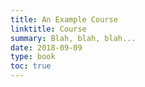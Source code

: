 ```yaml
---
title: An Example Course
linktitle: Course
summary: Blah, blah, blah...
date: 2018-09-09
type: book
toc: true
---
```

